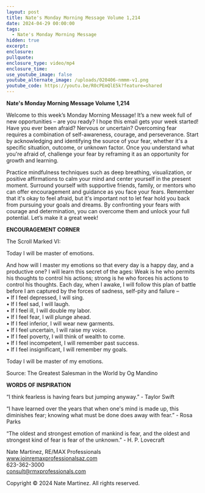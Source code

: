 ```yaml
---
layout: post
title: Nate's Monday Morning Message Volume 1,214
date: 2024-04-29 00:00:00
tags:
  - Nate's Monday Morning Message
hidden: true
excerpt:
enclosure:
pullquote:
enclosure_type: video/mp4
enclosure_time:
use_youtube_image: false
youtube_alternate_image: /uploads/020406-nmmm-v1.png
youtube_code: https://youtu.be/R0cPEmQlE5k?feature=shared
---
```

**Nate's Monday Morning Message Volume 1,214**

Welcome to this week’s Monday Morning Message! It’s a new week full of new opportunities – are you ready? I hope this email gets your week started! Have you ever been afraid? Nervous or uncertain? Overcoming fear requires a combination of self-awareness, courage, and perseverance. Start by acknowledging and identifying the source of your fear, whether it's a specific situation, outcome, or unknown factor. Once you understand what you're afraid of, challenge your fear by reframing it as an opportunity for growth and learning.

Practice mindfulness techniques such as deep breathing, visualization, or positive affirmations to calm your mind and center yourself in the present moment. Surround yourself with supportive friends, family, or mentors who can offer encouragement and guidance as you face your fears. Remember that it's okay to feel afraid, but it's important not to let fear hold you back from pursuing your goals and dreams. By confronting your fears with courage and determination, you can overcome them and unlock your full potential. Let’s make it a great week!

**ENCOURAGEMENT CORNER**&nbsp;

The Scroll Marked VI:

Today I will be master of emotions.

And how will I master my emotions so that every day is a happy day, and a productive one? I will learn this secret of the ages: Weak is he who permits his thoughts to control his actions; strong is he who forces his actions to control his thoughts. Each day, when I awake, I will follow this plan of battle before I am captured by the forces of sadness, self-pity and failure – <br>• If I feel depressed, I will sing. <br>• If I feel sad, I will laugh. <br>• If I feel ill, I will double my labor. <br>• If I feel fear, I will plunge ahead. <br>• If I feel inferior, I will wear new garments. <br>• If I feel uncertain, I will raise my voice. <br>• If I feel poverty, I will think of wealth to come. <br>• If I feel incompetent, I will remember past success. <br>• If I feel insignificant, I will remember my goals.

Today I will be master of my emotions.

Source: The Greatest Salesman in the World by Og Mandino

**WORDS OF INSPIRATION**

“I think fearless is having fears but jumping anyway.” - Taylor Swift

“I have learned over the years that when one's mind is made up, this diminishes fear; knowing what must be done does away with fear.” - Rosa Parks

“The oldest and strongest emotion of mankind is fear, and the oldest and strongest kind of fear is fear of the unknown.” - H. P. Lovecraft<br>

Nate Martinez, RE/MAX Professionals<br>www.joinremaxprofessionalsaz.com<br>623-362-3000<br>consult@rmxprofessionals.com

Copyright © 2024 Nate Martinez. All rights reserved.